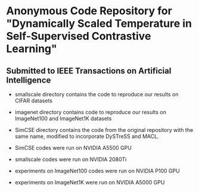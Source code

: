 # Anonymous Code Repository for "Dynamically Scaled Temperature in Self-Supervised Contrastive Learning"
## Submitted to IEEE Transactions on Artificial Intelligence

- smallscale directory contains the code to reproduce our results on CIFAR datasets
- imagenet directory contains code to reproduce our results on ImageNet100 and ImageNet1K datasets
- SimCSE directory contains the code from the original repository with the same name, modified to incorporate DySTreSS and MACL.

- SimCSE codes were run on NVIDIA A5500 GPU
- smallscale codes were run on NVIDIA 2080Ti
- experiments on ImageNet100 codes were run on NVIDIA P100 GPU
- experiments on ImageNet1K were run on NVIDIA A5000 GPU
